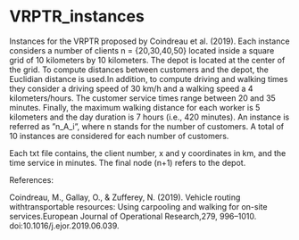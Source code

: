 # VRPTR_instances

Instances for the VRPTR proposed by Coindreau  et  al.  (2019). Each instance considers a number of clients n = {20,30,40,50} located inside a square grid of 10 kilometers by 10 kilometers.  The depot is located at the center of the grid.  To compute distances between customers and the depot, the Euclidian distance is used.In addition, to compute driving and walking times they consider a driving speed of 30 km/h  and a walking speed a 4 kilometers/hours.  The customer service  times  range  between  20  and  35  minutes.   Finally,  the  maximum walking  distance  for  each  worker  is  5  kilometers  and  the  day  duration  is 7  hours  (i.e.,  420  minutes).   An  instance  is  referred  as  ”n_A_i”,  where  n stands for the number of customers.  A total of 10 instances are considered for each number of customers.

Each txt file contains, the client number, x and y coordinates in km, and the time service in minutes. The final node (n+1) refers to the depot.

References:

Coindreau,  M.,  Gallay,  O.,  &  Zufferey,  N.  (2019).   Vehicle  routing  withtransportable resources: Using carpooling and walking for on-site services.European Journal of Operational Research,279, 996–1010. doi:10.1016/j.ejor.2019.06.039.
